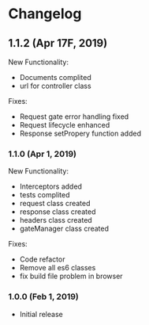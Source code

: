 # Changelog

## 1.1.2 (Apr 17F, 2019)

New Functionality:

-   Documents complited
-   url for controller class

Fixes:

-   Request gate error handling fixed
-   Request lifecycle enhanced
-   Response setPropery function added

### 1.1.0 (Apr 1, 2019)

New Functionality:

-   Interceptors added
-   tests complited
-   request class created
-   response class created
-   headers class created
-   gateManager class created

Fixes:

-   Code refactor
-   Remove all es6 classes
-   fix build file problem in browser

### 1.0.0 (Feb 1, 2019)

-   Initial release
